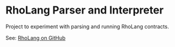 # RhoLang Parser and Interpreter
Project to experiment with parsing and running RhoLang contracts.

See: [RhoLang on GitHub](https://github.com/rchain/Rholang)
